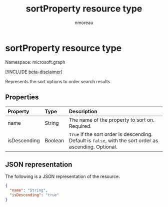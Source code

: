 ﻿---
title: "sortProperty resource type"
description: "Provides the option to sort search results."
localization_priority: Normal
author: "nmoreau"
ms.prod: "search"
doc_type: "resourcePageType"
---

# sortProperty resource type

Namespace: microsoft.graph

[!INCLUDE [beta-disclaimer](../../includes/beta-disclaimer.md)]

Represents the sort options to order search results.

## Properties

| Property     | Type    | Description                                                                                             |
| :----------- | :------ | :------------------------------------------------------------------------------------------------------ |
| name         | String  | The name of the property to sort on. Required.                                                          |
| isDescending | Boolean | `True` if the sort order is descending. Default is `false`, with the sort order as ascending. Optional. |

## JSON representation

The following is a JSON representation of the resource.

<!-- {
  "blockType": "resource",
  "optionalProperties": [

  ],
  "@odata.type": "microsoft.graph.sortProperty",
  "baseType": null
}-->

```json
{
  "name": "String",
  "isDescending": "true"
}
```

<!-- uuid: 16cd6b66-4b1a-43a1-adaf-3a886856ed98
2019-02-04 14:57:30 UTC -->

<!-- {
  "type": "#page.annotation",
  "description": "sortProperty resource",
  "keywords": "",
  "section": "documentation",
  "tocPath": ""
}-->
